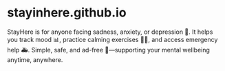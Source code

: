 # stayinhere.github.io
 StayHere is for anyone facing sadness, anxiety, or depression 💙. It helps you track mood 📊, practice calming exercises 🧘‍♂️, and access emergency help 🚑. Simple, safe, and ad-free 🚫—supporting your mental wellbeing anytime, anywhere. 
